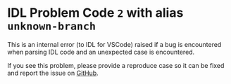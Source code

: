 # IDL Problem Code `2` with alias `unknown-branch`

<!--@include: ./severity/disable_problem.md-->

This is an internal error (to IDL for VSCode) raised if a bug is encountered when parsing IDL code and an unexpected case is encountered.

If you see this problem, please provide a reproduce case so it can be fixed and report the issue on [GitHub](https://github.com/interactive-data-language/vscode-idl/issues/new/choose).

